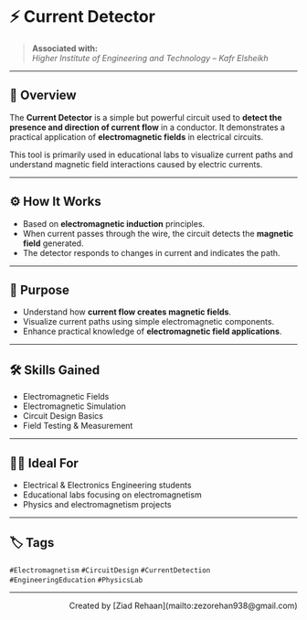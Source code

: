 # ⚡ Current Detector


> **Associated with:**  
> *Higher Institute of Engineering and Technology – Kafr Elsheikh*

---

## 📘 Overview

The **Current Detector** is a simple but powerful circuit used to **detect the presence and direction of current flow** in a conductor. It demonstrates a practical application of **electromagnetic fields** in electrical circuits.

This tool is primarily used in educational labs to visualize current paths and understand magnetic field interactions caused by electric currents.

---

## ⚙️ How It Works

- Based on **electromagnetic induction** principles.
- When current passes through the wire, the circuit detects the **magnetic field** generated.
- The detector responds to changes in current and indicates the path.

---

## 🎯 Purpose

- Understand how **current flow creates magnetic fields**.
- Visualize current paths using simple electromagnetic components.
- Enhance practical knowledge of **electromagnetic field applications**.

---

## 🛠️ Skills Gained

- Electromagnetic Fields  
- Electromagnetic Simulation  
- Circuit Design Basics  
- Field Testing & Measurement  

---

## 🧑‍🎓 Ideal For

- Electrical & Electronics Engineering students  
- Educational labs focusing on electromagnetism  
- Physics and electromagnetism projects

---

## 🏷️ Tags

`#Electromagnetism` `#CircuitDesign` `#CurrentDetection` `#EngineeringEducation` `#PhysicsLab`

---

<div align="right">
Created by [Ziad Rehaan](mailto:zezorehan938@gmail.com)  
</div>
